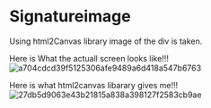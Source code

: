 # Signatureimage
Using html2Canvas library  image of the div is taken. 


Here is What the actuall screen looks like!!!
![a704cdcd39f5125306afe9489a6d418a547b6763](https://user-images.githubusercontent.com/16276478/56858448-a0193580-6969-11e9-834c-693811f6f484.jpeg)



Here is what html2canvas libarary gives me!!!
![27db5d9063e43b21815a838a398127f2583cb9ae](https://user-images.githubusercontent.com/16276478/56858465-ef5f6600-6969-11e9-9483-23510bd683b4.png)
